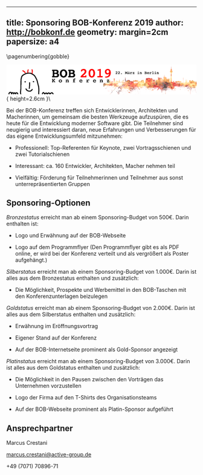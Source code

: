 	
---
title: Sponsoring BOB-Konferenz 2019
author: http://bobkonf.de
geometry: margin=2cm
papersize: a4
---
[comment]: <> (pandoc -o bob-sponsoring-de.pdf bob-sponsoring-de.md)

\pagenumbering{gobble}

![Active Group GmbH](../images/bob_head-2019-date-de.png){ height=2.6cm }\


Bei der BOB-Konferenz treffen sich Entwicklerinnen, Architekten und Macherinnen,
um gemeinsam die besten Werkzeuge aufzuspüren, die es heute für die Entwicklung
moderner Software gibt.  Die Teilnehmer sind neugierig und interessiert daran,
neue Erfahrungen und Verbesserungen für das eigene Entwicklungsumfeld
mitzunehmen:

- Professionell: Top-Referenten für Keynote, zwei Vortragsschienen und zwei
  Tutorialschienen

- Interessant: ca. 160 Entwickler, Architekten, Macher nehmen teil

- Vielfältig: Förderung für Teilnehmerinnen und Teilnehmer aus sonst
  unterrepräsentierten Gruppen

## Sponsoring-Optionen

*Bronzestatus* erreicht man ab einem Sponsoring-Budget von 500€.  Darin
enthalten ist:

- Logo und Erwähnung auf der BOB-Webseite

- Logo auf dem Programmflyer (Den Programmflyer gibt es als PDF online, er wird
  bei der Konferenz verteilt und als vergrößert als Poster aufgehängt.)

*Silberstatus* erreicht man ab einem Sponsoring-Budget von 1.000€.  Darin ist
alles aus dem Bronzestatus enthalten und zusätzlich:

- Die Möglichkeit, Prospekte und Werbemittel in den BOB-Taschen mit den
  Konferenzunterlagen beizulegen

*Goldstatus* erreicht man ab einem Sponsoring-Budget von 2.000€.  Darin ist
alles aus dem Silberstatus enthalten und zusätzlich:

- Erwähnung im Eröffnungsvortrag

- Eigener Stand auf der Konferenz

- Auf der BOB-Internetseite prominent als Gold-Sponsor angezeigt

*Platinstatus* erreicht man ab einem Sponsoring-Budget von 3.000€.
Darin ist alles aus dem Goldstatus enthalten und zusätzlich:

- Die Möglichkeit in den Pausen zwischen den Vorträgen das Unternehmen
  vorzustellen

- Logo der Firma auf den T-Shirts des Organisationsteams

- Auf der BOB-Webseite prominent als Platin-Sponsor aufgeführt

## Ansprechpartner

Marcus Crestani

marcus.crestani@active-group.de

+49 (7071) 70896-71
